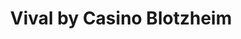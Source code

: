 ---
title: "Vival by Casino Blotzheim"
url: /blotzheim/vival-by-casino-blotzheim/
shop: supermarché
---